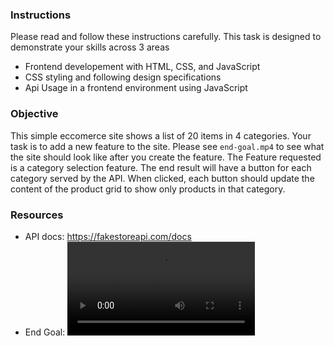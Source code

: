 ### Instructions
Please read and follow these instructions carefully. This task is designed to demonstrate your skills across 3 areas
- Frontend developement with HTML, CSS, and JavaScript
- CSS styling and following design specifications
- Api Usage in a frontend environment using JavaScript

### Objective
This simple eccomerce site shows a list of 20 items in 4 categories. Your task is to add a new feature to the site. Please see `end-goal.mp4` to see what the site should look like after you create the feature.
The Feature requested is a category selection feature. The end result will have a button for each category served by the API. When clicked, each button should update the content of the product grid to show only products in that category.

### Resources
- API docs: https://fakestoreapi.com/docs
- End Goal: <video controls src="end-goal.mp4" title="Title"></video>